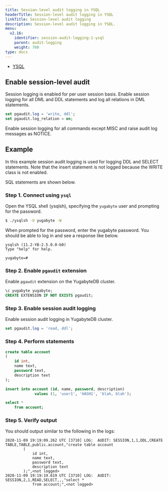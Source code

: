 ```yaml
---
title: Session-level audit logging in YSQL
headerTitle: Session-level audit logging in YSQL
linkTitle: Session-level audit logging
description: Session-level audit logging in YSQL.
menu:
  v2.16:
    identifier: session-audit-logging-1-ysql
    parent: audit-logging
    weight: 760
type: docs
---
```


<ul class="nav nav-tabs-alt nav-tabs-yb">
  <li >
    <a href="../session-audit-logging-ysql/" class="nav-link active">
      <i class="icon-postgres" aria-hidden="true"></i>
      YSQL
    </a>
  </li>
</ul>

## Enable session-level audit

Session logging is enabled for per user session basis. Enable session logging for all DML and DDL statements and log all relations in DML statements.

```sql
set pgaudit.log = 'write, ddl';
set pgaudit.log_relation = on;
```

Enable session logging for all commands except MISC and raise audit log messages as NOTICE.

## Example

In this example session audit logging is used for logging DDL and SELECT statements. Note that the insert statement is not logged because the WRITE class is not enabled.

SQL statements are shown below.

### Step 1. Connect using `ysql`

Open the YSQL shell (ysqlsh), specifying the `yugabyte` user and prompting for the password.

```sh
$ ./ysqlsh -U yugabyte -W
```

When prompted for the password, enter the yugabyte password. You should be able to log in and see a response like below.

```output
ysqlsh (11.2-YB-2.5.0.0-b0)
Type "help" for help.

yugabyte=#
```

### Step 2. Enable `pgaudit` extension

Enable `pgaudit` extension on the YugabyteDB cluster.

```sql
\c yugabyte yugabyte;
CREATE EXTENSION IF NOT EXISTS pgaudit;
```

### Step 3. Enable session audit logging

Enable session audit logging in YugabyteDB cluster.

```sql
set pgaudit.log = 'read, ddl';
```

### Step 4. Perform statements

```sql
create table account
(
    id int,
    name text,
    password text,
    description text
);

insert into account (id, name, password, description)
             values (1, 'user1', 'HASH1', 'blah, blah');

select *
    from account;
```

### Step 5. Verify output

You should output similar to the following in the logs:

```output
2020-11-09 19:19:09.262 UTC [3710] LOG:  AUDIT: SESSION,1,1,DDL,CREATE
TABLE,TABLE,public.account,"create table account
        (
            id int,
            name text,
            password text,
            description text
        );",<not logged>
2020-11-09 19:19:19.619 UTC [3710] LOG:  AUDIT: SESSION,2,1,READ,SELECT,,,"select *
            from account;",<not logged>
```

